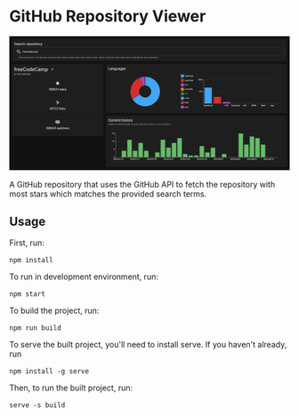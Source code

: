 # GitHub Repository Viewer

![](./screenshots/app-screen.png)

A GitHub repository that uses the GitHub API to fetch the repository with
most stars which matches the provided search terms.

## Usage

First, run:

```
npm install
```

To run in development environment, run:

```
npm start
```

To build the project, run:

```
npm run build
```

To serve the built project, you'll need to install serve. If you haven't
already, run

```
npm install -g serve
```

Then, to run the built project, run:

```
serve -s build
```
